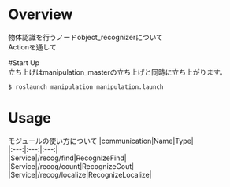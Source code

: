 # Overview  
物体認識を行うノードobject_recognizerについて  
Actionを通して  
  
#Start Up  
立ち上げはmanipulation_masterの立ち上げと同時に立ち上がります。  
  
    $ roslaunch manipulation manipulation.launch  
  
# Usage  
モジュールの使い方について
  |communication|Name|Type|  
  |:---:|:---:|:---:|  
  |Service|/recog/find|RecognizeFind|  
  |Service|/recog/count|RecognizeCout|  
  |Service|/recog/localize|RecognizeLocalize|  
  
